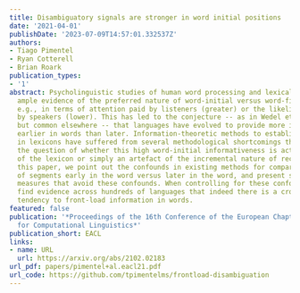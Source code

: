 ```yaml
---
title: Disambiguatory signals are stronger in word initial positions
date: '2021-04-01'
publishDate: '2023-07-09T14:57:01.332537Z'
authors:
- Tiago Pimentel
- Ryan Cotterell
- Brian Roark
publication_types:
- '1'
abstract: Psycholinguistic studies of human word processing and lexical access provide
  ample evidence of the preferred nature of word-initial versus word-final segments,
  e.g., in terms of attention paid by listeners (greater) or the likelihood of reduction
  by speakers (lower). This has led to the conjecture -- as in Wedel et al. (2019b),
  but common elsewhere -- that languages have evolved to provide more information
  earlier in words than later. Information-theoretic methods to establish such tendencies
  in lexicons have suffered from several methodological shortcomings that leave open
  the question of whether this high word-initial informativeness is actually a property
  of the lexicon or simply an artefact of the incremental nature of recognition. In
  this paper, we point out the confounds in existing methods for comparing the informativeness
  of segments early in the word versus later in the word, and present several new
  measures that avoid these confounds. When controlling for these confounds, we still
  find evidence across hundreds of languages that indeed there is a cross-linguistic
  tendency to front-load information in words.
featured: false
publication: '*Proceedings of the 16th Conference of the European Chapter of the Association
  for Computational Linguistics*'
publication_short: EACL
links:
- name: URL
  url: https://arxiv.org/abs/2102.02183
url_pdf: papers/pimentel+al.eacl21.pdf
url_code: https://github.com/tpimentelms/frontload-disambiguation
---
```


